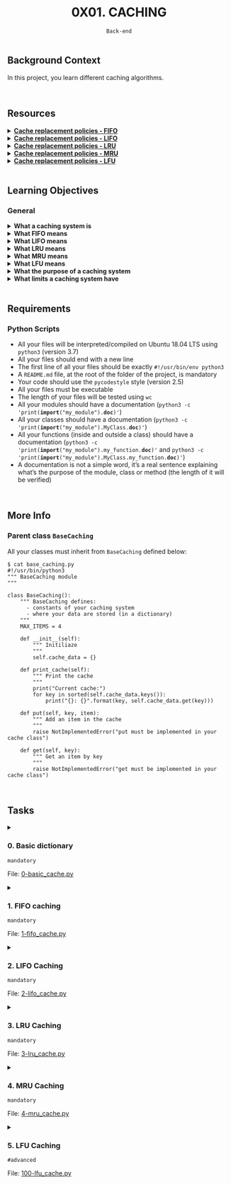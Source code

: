 <h1 align="center"><b>0X01. CACHING</b></h1>
<div align="center"><code>Back-end</code></div>

<!-- <br>
<hr>
<h3><a href=>Notes</a></h3>
<hr> -->


<!--==================================================-->
<br>

## Background Context
In this project, you learn different caching algorithms. 


<!--==================================================-->
<br>

## Resources
<details>
<summary><b><a href="https://en.wikipedia.org/wiki/Cache_replacement_policies#First_In_First_Out_%28FIFO%29">Cache replacement policies - FIFO</a></b></summary><br>


<br><p align="center">※※※※※※※※※※※※</p><br>
</details>


<details>
<summary><b><a href="https://en.wikipedia.org/wiki/Cache_replacement_policies#Last_In_First_Out_%28LIFO%29">Cache replacement policies - LIFO</a></b></summary><br>


<br><p align="center">※※※※※※※※※※※※</p><br>
</details>


<details>
<summary><b><a href="https://en.wikipedia.org/wiki/Cache_replacement_policies#Least_Recently_Used_%28LRU%29">Cache replacement policies - LRU</a></b></summary><br>


<br><p align="center">※※※※※※※※※※※※</p><br>
</details>


<details>
<summary><b><a href="https://en.wikipedia.org/wiki/Cache_replacement_policies#Most_Recently_Used_%28MRU%29Q">Cache replacement policies - MRU</a></b></summary><br>


<br><p align="center">※※※※※※※※※※※※</p><br>
</details>


<details>
<summary><b><a href="en.wikipedia.org/wiki/Cache_replacement_policies#Least-Frequently_Used_%28LFU%29">Cache replacement policies - LFU</a></b></summary><br>


<br><p align="center">※※※※※※※※※※※※</p><br>
</details>



<!--==================================================-->
<br>

## Learning Objectives
<h3>General</h3>

<details>
<summary><b><a href=" "> </a>What a caching system is</b></summary><br>

A caching system is a mechanism for temporarily storing copies of data to reduce the time and resources required to retrieve it. The primary purpose of caching is to improve performance and efficiency by reducing latency and the load on a primary data source, such as a database or an external API.

### Example Scenario: Web Application

Consider a web application that serves dynamic content from a database. Without caching, each user request would require a query to the database, leading to high latency and significant load on the database server. By implementing a caching system, the application can store the results of common queries in memory. When a user makes a request, the application first checks the cache:

1. **Cache Hit**: If the requested data is found in the cache, it is returned immediately, resulting in faster response times and reduced load on the database.
2. **Cache Miss**: If the data is not in the cache, the application queries the database, returns the data to the user, and stores a copy in the cache for future requests.

### How a Caching System Works

1. **Cache Storage**: A cache is typically stored in fast-access memory (RAM) or on a fast-access disk. This allows for quick retrieval of data.
2. **Cache Keys**: Data is stored in the cache using a key-value pair system. The key is a unique identifier for the data, and the value is the actual data being cached.
3. **Cache Population**: Data can be added to the cache in several ways:
   - **Read-Through**: Data is fetched from the primary source and placed in the cache on the first request.
   - **Write-Through**: Data is written to both the cache and the primary data source simultaneously.
   - **Lazy Loading**: Data is only added to the cache when it is requested and not found in the cache.
4. **Cache Expiration**: Cached data is usually set to expire after a certain period to ensure that stale data is not served. This can be managed using time-to-live (TTL) settings.
5. **Cache Eviction**: When the cache reaches its storage limit, some data needs to be removed. Eviction policies determine which data is removed, such as Least Recently Used (LRU), First In First Out (FIFO), or Least Frequently Used (LFU).

### Benefits of a Caching System

1. **Improved Performance**: By storing frequently accessed data in a fast-access location, a cache reduces the time it takes to retrieve data.
2. **Reduced Load on Primary Data Source**: Caching reduces the number of requests to the primary data source, which can prevent it from becoming a bottleneck.
3. **Cost Efficiency**: For applications that rely on external services or databases, caching can reduce costs associated with data access and transfer.
4. **Scalability**: Caching can help applications scale more efficiently by handling increased loads without proportionally increasing the load on the primary data source.

### Types of Caches

1. **Memory Cache**: Stores data in RAM for fast access. Examples include Redis and Memcached.
2. **Disk Cache**: Stores data on disk when RAM is insufficient. Examples include local browser caches and disk-based caching solutions.
3. **Distributed Cache**: A cache that spans multiple servers, allowing for scalable and highly available caching. Examples include AWS ElastiCache and Apache Ignite.
4. **Application Cache**: Specific to individual applications, such as in-memory caches within a web server or client-side caches in a browser.

### Common Use Cases

- **Web Browsers**: Caching web pages, images, and scripts to reduce load times.
- **Web Applications**: Caching database query results to reduce database load.
- **Content Delivery Networks (CDNs)**: Caching static assets like images, videos, and stylesheets at edge locations to reduce latency.
- **APIs**: Caching API responses to improve response times and reduce load on the API servers.

By using caching effectively, systems can deliver faster response times, handle higher loads, and operate more cost-effectively.

<br><p align="center">※※※※※※※※※※※※</p><br>
</details>


<details>
<summary><b><a href=" "> </a>What FIFO means </b></summary><br>

FIFO stands for "First In, First Out." It is a method of organizing and manipulating data relative to time and prioritization. In the context of data structures, queue management, and caching systems, FIFO operates on the principle that the first element added (the "first in") will be the first one to be removed (the "first out").

### Key Concepts of FIFO

1. **Order of Operations**: Elements are processed in the exact order they were added. This is similar to a line of people waiting for service, where the person who arrives first is served first.
2. **Use in Data Structures**: FIFO is a fundamental principle behind queue data structures. In a queue, elements are enqueued at the back and dequeued from the front.
3. **Cache Eviction Policy**: In caching systems, a FIFO eviction policy means that when the cache is full and needs to make room for new data, it removes the oldest data (the first one that was added) to free up space.

### Applications of FIFO

1. **Queue Data Structure**:
   - **Enqueue Operation**: Adding an element to the back of the queue.
   - **Dequeue Operation**: Removing an element from the front of the queue.
   - Example: Handling tasks in a print queue where the first document sent to the printer is printed first.

2. **Scheduling and Task Management**:
   - Used in operating systems for task scheduling where the first task that arrives is executed first.
   - Example: Round-robin scheduling in CPU task management.

3. **Network Buffers**:
   - Managing data packets in network routers where packets are processed in the order they arrive.
   - Example: Buffering video streaming where data packets are played in the order they are received to ensure smooth playback.

4. **Cache Eviction**:
   - In a caching system, when new data needs to be added but the cache is full, the oldest data (first added) is evicted to make room.
   - Example: Simple caching mechanisms where the cache does not prioritize frequently accessed data but rather maintains a straightforward order of entry.

### Example of FIFO in Python

Here’s a simple example of how FIFO can be implemented using a queue in Python:

```python
from collections import deque

# Create a FIFO queue
fifo_queue = deque()

# Enqueue elements
fifo_queue.append('first')
fifo_queue.append('second')
fifo_queue.append('third')

# Dequeue elements
print(fifo_queue.popleft())  # Outputs: 'first'
print(fifo_queue.popleft())  # Outputs: 'second'
print(fifo_queue.popleft())  # Outputs: 'third'
```

In this example, elements are added to the back of the queue and removed from the front, maintaining the FIFO order.

### Benefits of FIFO

1. **Predictability**: Ensures that operations are handled in a predictable manner.
2. **Fairness**: Each element gets processed in the order it was added, preventing starvation of older elements.
3. **Simplicity**: Easy to implement and understand, making it a practical choice for many applications.

<br><p align="center">※※※※※※※※※※※※</p><br>

A `deque` (short for "double-ended queue") is a data structure that allows insertion and removal of elements from both ends, making it more flexible than a standard queue or stack. In Python, the `deque` class is part of the `collections` module and provides an efficient way to handle such operations.

### Key Features of `deque`

1. **Double-Ended Operations**: You can append and pop elements from both ends (left and right).
2. **Efficient O(1) Operations**: Most operations, such as appending and popping from either end, are O(1) time complexity.
3. **Thread-Safe**: The `deque` implementation in Python is thread-safe for appends and pops, which means it can be used safely in multi-threaded applications without the need for additional locks.

### Common Methods

- **Appending Elements**:
  - `append(x)`: Adds `x` to the right end.
  - `appendleft(x)`: Adds `x` to the left end.
  
- **Removing Elements**:
  - `pop()`: Removes and returns an element from the right end.
  - `popleft()`: Removes and returns an element from the left end.

- **Accessing Elements**:
  - `extend(iterable)`: Extends the deque by appending elements from the iterable to the right end.
  - `extendleft(iterable)`: Extends the deque by appending elements from the iterable to the left end (note that the order of elements will be reversed).

- **Other Useful Methods**:
  - `clear()`: Removes all elements from the deque.
  - `rotate(n)`: Rotates the deque `n` steps to the right. If `n` is negative, rotates to the left.
  - `maxlen`: An optional parameter that sets a maximum size for the deque. If the deque is full and new items are added, the oldest items are removed.

### Example Usage of `deque`

```python
from collections import deque

# Create a deque
d = deque()

# Append elements to the right end
d.append('a')
d.append('b')
d.append('c')
print(d)  # Outputs: deque(['a', 'b', 'c'])

# Append elements to the left end
d.appendleft('x')
d.appendleft('y')
print(d)  # Outputs: deque(['y', 'x', 'a', 'b', 'c'])

# Pop elements from the right end
print(d.pop())  # Outputs: 'c'
print(d)  # Outputs: deque(['y', 'x', 'a', 'b'])

# Pop elements from the left end
print(d.popleft())  # Outputs: 'y'
print(d)  # Outputs: deque(['x', 'a', 'b'])

# Extend the deque with an iterable from the right end
d.extend(['d', 'e', 'f'])
print(d)  # Outputs: deque(['x', 'a', 'b', 'd', 'e', 'f'])

# Extend the deque with an iterable from the left end
d.extendleft(['u', 'v', 'w'])
print(d)  # Outputs: deque(['w', 'v', 'u', 'x', 'a', 'b', 'd', 'e', 'f'])

# Rotate the deque to the right by 3 steps
d.rotate(3)
print(d)  # Outputs: deque(['d', 'e', 'f', 'w', 'v', 'u', 'x', 'a', 'b'])

# Rotate the deque to the left by 2 steps
d.rotate(-2)
print(d)  # Outputs: deque(['f', 'w', 'v', 'u', 'x', 'a', 'b', 'd', 'e'])
```

### Use Cases

1. **Queue and Stack Implementations**: `deque` can be used to implement both queues (FIFO) and stacks (LIFO) efficiently.
2. **Sliding Window**: Useful in algorithms that require a sliding window, like moving averages or max/min calculations over a range.
3. **Buffer Management**: Ideal for scenarios requiring a fixed-size buffer, like keeping the last `n` items seen.
4. **Task Scheduling**: Can be used to manage tasks where new tasks can be added and old tasks can be completed from both ends.

<br><p align="center">※※※※※※※※※※※※</p><br>
</details>


<details>
<summary><b><a href=" "> </a>What LIFO means</b></summary><br>

LIFO stands for "Last In, First Out." It is a method of organizing and manipulating data based on the principle that the last element added to the structure is the first one to be removed. This concept is commonly used in stacks, a fundamental data structure in computer science.

### Key Concepts of LIFO

1. **Order of Operations**: Elements are processed in reverse order of their addition. The most recently added element is the first to be removed.
2. **Use in Data Structures**: LIFO is the underlying principle of stack data structures. In a stack, elements are pushed onto the top and popped from the top.
3. **Cache Eviction Policy**: In caching systems, a LIFO eviction policy means that when the cache needs to remove data to make room for new data, the most recently added data is removed first.

### Applications of LIFO

1. **Stack Data Structure**:
   - **Push Operation**: Adds an element to the top of the stack.
   - **Pop Operation**: Removes and returns the element from the top of the stack.
   - **Peek Operation**: Returns the element at the top of the stack without removing it.
   - Example: Undo functionality in text editors where the most recent action is the first to be undone.

2. **Function Call Management**:
   - Used in managing function calls and recursion. The last function called is the first to return.
   - Example: Call stack in programming languages to keep track of function calls and local variables.

3. **Browser History**:
   - Maintaining the browsing history where the last visited page is the first one to be popped back.
   - Example: Navigating backward through browser history.

### Example of LIFO in Python using a Stack

Here's how you can implement a simple stack using a list in Python:

```python
# Create a stack
stack = []

# Push elements onto the stack
stack.append('first')
stack.append('second')
stack.append('third')

# Pop elements from the stack
print(stack.pop())  # Outputs: 'third'
print(stack.pop())  # Outputs: 'second'
print(stack.pop())  # Outputs: 'first'
```

In this example, elements are added to the end of the list (top of the stack) and removed from the end, maintaining the LIFO order.

### Benefits of LIFO

1. **Simplicity**: The LIFO principle is easy to understand and implement.
2. **Efficient Memory Use**: Stacks typically use memory efficiently because they don't require reordering of elements.
3. **Reversibility**: Allows for easy reversibility of actions, making it useful for undo mechanisms.

<br><p align="center">※※※※※※※※※※※※</p><br>
</details>


<details>
<summary><b><a href=" "> </a>What LRU means</b></summary><br>

LRU stands for "Least Recently Used." It is a cache eviction policy that removes the least recently used items first when the cache reaches its capacity and needs to make room for new items. The idea is that items that haven't been used recently are less likely to be used in the near future, so they are the best candidates for removal.

### Key Concepts of LRU

1. **Recency of Use**: Items are tracked based on when they were last accessed or used. The least recently accessed item is the one that gets evicted first.
2. **Cache Management**: LRU is commonly used in cache management to maintain a balance between keeping frequently accessed items readily available and evicting less important items.

### How LRU Works

1. **Tracking Usage**: The cache keeps track of the order in which items are accessed. This can be done using various data structures like linked lists combined with hash maps.
2. **Updating Access Order**: Whenever an item is accessed (read or written), it is moved to the most recently used position.
3. **Eviction**: When the cache reaches its capacity, the item that is the least recently used is evicted to make room for new items.

### Example Implementation

In Python, LRU can be implemented using the `OrderedDict` from the `collections` module, which maintains the order of items based on insertion and allows reordering.

Here's a basic example of an LRU cache:

```python
from collections import OrderedDict

class LRUCache:
    def __init__(self, capacity: int):
        self.cache = OrderedDict()
        self.capacity = capacity

    def get(self, key: int) -> int:
        if key not in self.cache:
            return -1
        # Move the accessed item to the end to show that it was recently used
        self.cache.move_to_end(key)
        return self.cache[key]

    def put(self, key: int, value: int) -> None:
        if key in self.cache:
            # Remove the old value
            del self.cache[key]
        elif len(self.cache) >= self.capacity:
            # Remove the first (least recently used) item
            self.cache.popitem(last=False)
        # Insert the item as the most recently used one
        self.cache[key] = value

# Example usage
lru_cache = LRUCache(2)
lru_cache.put(1, 1)
lru_cache.put(2, 2)
print(lru_cache.get(1))  # Outputs: 1
lru_cache.put(3, 3)      # Evicts key 2
print(lru_cache.get(2))  # Outputs: -1 (not found)
lru_cache.put(4, 4)      # Evicts key 1
print(lru_cache.get(1))  # Outputs: -1 (not found)
print(lru_cache.get(3))  # Outputs: 3
print(lru_cache.get(4))  # Outputs: 4
```

In this example, the `LRUCache` class:
- Uses an `OrderedDict` to maintain the order of elements based on their access.
- Implements the `get` method to retrieve an item and mark it as recently used.
- Implements the `put` method to add a new item, evicting the least recently used item if necessary.

### Benefits of LRU

1. **Efficient Use of Cache**: By evicting the least recently used items, LRU helps keep frequently accessed data in the cache.
2. **Improved Performance**: Reduces the likelihood of cache misses for recently accessed items, improving overall performance.
3. **Simplicity**: LRU is relatively straightforward to implement and understand compared to more complex cache eviction policies.

### Applications of LRU

1. **Web Browsers**: Caching web pages, images, and scripts so that recently accessed content is readily available.
2. **Operating Systems**: Managing the memory cache for file systems and virtual memory, ensuring that recently accessed data is kept in RAM.
3. **Databases**: Implementing LRU for query result caching to improve response times for frequently run queries.
4. **Content Delivery Networks (CDNs)**: Caching content closer to the user to reduce latency and improve load times.

<br><p align="center">※※※※※※※※※※※※</p><br>
</details>


<details>
<summary><b><a href=" "> </a>What MRU means</b></summary><br>

MRU stands for "Most Recently Used." It is a cache eviction policy that removes the most recently used items first when the cache needs to free up space. The idea behind MRU is that the most recently accessed items are less likely to be needed again in the near future, which can be useful in specific scenarios where access patterns exhibit this behavior.

### Key Concepts of MRU

1. **Recency of Use**: Items are tracked based on their most recent access. The most recently accessed item is the one that gets evicted first.
2. **Cache Management**: MRU is used in cache management to handle situations where it is beneficial to remove items that were recently accessed.

### How MRU Works

1. **Tracking Usage**: The cache keeps track of the order in which items are accessed, with a focus on the most recent accesses.
2. **Updating Access Order**: Whenever an item is accessed (read or written), it is marked as the most recently used.
3. **Eviction**: When the cache reaches its capacity, the item that is the most recently used is evicted to make room for new items.

### Example Implementation

While MRU is less common than other caching policies like LRU, it can be implemented using similar data structures. Here's a basic example of how MRU can be implemented in Python using a combination of a list and a dictionary:

```python
class MRUCache:
    def __init__(self, capacity: int):
        self.cache = {}
        self.capacity = capacity
        self.recently_used = []

    def get(self, key: int) -> int:
        if key not in self.cache:
            return -1
        # Move the accessed item to the end to show that it was recently used
        self.recently_used.remove(key)
        self.recently_used.append(key)
        return self.cache[key]

    def put(self, key: int, value: int) -> None:
        if key in self.cache:
            # Update the value and move the item to the end
            self.cache[key] = value
            self.recently_used.remove(key)
        elif len(self.cache) >= self.capacity:
            # Evict the most recently used item
            mru_key = self.recently_used.pop()
            del self.cache[mru_key]
        # Insert the item as the most recently used one
        self.cache[key] = value
        self.recently_used.append(key)

# Example usage
mru_cache = MRUCache(2)
mru_cache.put(1, 1)
mru_cache.put(2, 2)
print(mru_cache.get(1))  # Outputs: 1
mru_cache.put(3, 3)      # Evicts key 1 (most recently used)
print(mru_cache.get(2))  # Outputs: -1 (not found)
print(mru_cache.get(3))  # Outputs: 3
mru_cache.put(4, 4)      # Evicts key 3 (most recently used)
print(mru_cache.get(3))  # Outputs: -1 (not found)
print(mru_cache.get(4))  # Outputs: 4
```

In this example, the `MRUCache` class:
- Uses a dictionary (`cache`) to store key-value pairs.
- Uses a list (`recently_used`) to keep track of the order of accesses.
- Implements the `get` method to retrieve an item and update its access order.
- Implements the `put` method to add a new item and evict the most recently used item if necessary.

### Benefits of MRU

1. **Handling Specific Access Patterns**: MRU can be beneficial in scenarios where the most recently accessed items are less likely to be reused soon, such as in certain types of algorithms or data processing tasks.
2. **Predictable Eviction**: Provides a clear and predictable method for deciding which items to evict from the cache.

### Applications of MRU

MRU is not as commonly used as LRU or FIFO but can be useful in specific scenarios where the access pattern justifies its use:

1. **Data Processing**: In some data processing tasks, the most recently processed data may not need to be retained, making MRU a suitable eviction policy.
2. **Algorithmic Cache Management**: Certain algorithms might benefit from MRU when recent access patterns suggest that the most recently used data is less valuable.

<br><p align="center">※※※※※※※※※※※※</p><br>
</details>


<details>
<summary><b><a href=" "> </a>What LFU means</b></summary><br>

LFU stands for "Least Frequently Used." It is a cache eviction policy that removes the least frequently accessed items first when the cache needs to free up space. The idea behind LFU is that items that have been accessed the least number of times are less likely to be needed again in the near future, making them suitable candidates for eviction.

### Key Concepts of LFU

1. **Frequency of Access**: Items are tracked based on how often they are accessed. The least frequently accessed item is the one that gets evicted first.
2. **Cache Management**: LFU is used in cache management to maintain a balance between keeping frequently accessed items readily available and evicting less important items.

### How LFU Works

1. **Tracking Access Frequency**: The cache keeps track of how many times each item has been accessed. This can be done using various data structures such as dictionaries to count accesses.
2. **Eviction**: When the cache reaches its capacity, the item with the lowest access frequency is evicted to make room for new items.

### Example Implementation

Here’s a basic example of how LFU can be implemented in Python using a combination of dictionaries to track item values and their access frequencies:

```python
from collections import defaultdict

class LFUCache:
    def __init__(self, capacity: int):
        self.capacity = capacity
        self.cache = {}  # Stores the key-value pairs
        self.freq = defaultdict(int)  # Stores the access frequency of each key
        self.least_freq = defaultdict(list)  # Stores the keys with the same frequency
        self.min_freq = 0

    def _update(self, key: int):
        # Update the frequency of the accessed key
        freq = self.freq[key]
        self.least_freq[freq].remove(key)
        if not self.least_freq[freq]:
            if self.min_freq == freq:
                self.min_freq += 1
            del self.least_freq[freq]
        self.freq[key] += 1
        self.least_freq[freq + 1].append(key)

    def get(self, key: int) -> int:
        if key not in self.cache:
            return -1
        self._update(key)
        return self.cache[key]

    def put(self, key: int, value: int) -> None:
        if self.capacity == 0:
            return
        if key in self.cache:
            self.cache[key] = value
            self._update(key)
        else:
            if len(self.cache) >= self.capacity:
                # Evict the least frequently used item
                lfu_key = self.least_freq[self.min_freq].pop(0)
                if not self.least_freq[self.min_freq]:
                    del self.least_freq[self.min_freq]
                del self.cache[lfu_key]
                del self.freq[lfu_key]
            self.cache[key] = value
            self.freq[key] = 1
            self.min_freq = 1
            self.least_freq[1].append(key)

# Example usage
lfu_cache = LFUCache(2)
lfu_cache.put(1, 1)
lfu_cache.put(2, 2)
print(lfu_cache.get(1))  # Outputs: 1
lfu_cache.put(3, 3)      # Evicts key 2 (least frequently used)
print(lfu_cache.get(2))  # Outputs: -1 (not found)
print(lfu_cache.get(3))  # Outputs: 3
lfu_cache.put(4, 4)      # Evicts key 1 (least frequently used)
print(lfu_cache.get(1))  # Outputs: -1 (not found)
print(lfu_cache.get(3))  # Outputs: 3
print(lfu_cache.get(4))  # Outputs: 4
```

In this example, the `LFUCache` class:
- Uses a dictionary (`cache`) to store key-value pairs.
- Uses a dictionary (`freq`) to track the access frequency of each key.
- Uses a dictionary (`least_freq`) to maintain lists of keys with the same frequency.
- Implements the `get` method to retrieve an item and update its access frequency.
- Implements the `put` method to add a new item and evict the least frequently used item if necessary.

### Benefits of LFU

1. **Efficient Use of Cache**: By evicting the least frequently used items, LFU helps keep frequently accessed data in the cache.
2. **Improved Performance**: Reduces the likelihood of cache misses for frequently accessed items, improving overall performance.
3. **Fairness**: Ensures that frequently accessed items remain in the cache longer, providing a fair and balanced approach to cache management.

### Applications of LFU

1. **Database Caching**: Used in databases to keep frequently queried data in memory for quick access.
2. **Content Delivery Networks (CDNs)**: Caching popular content closer to the user to reduce latency and improve load times.
3. **Operating Systems**: Managing memory cache for file systems and virtual memory, ensuring that frequently accessed data is kept in RAM.
4. **Web Browsers**: Caching web pages, images, and scripts so that frequently accessed content is readily available.

<br><p align="center">※※※※※※※※※※※※</p><br>
</details>


<details>
<summary><b><a href=" "> </a>What the purpose of a caching system</b></summary><br>

A caching system is designed to improve the performance and efficiency of computer systems by temporarily storing copies of frequently accessed data. The primary purpose of a caching system is to reduce the time and resources required to retrieve data, thereby speeding up access and improving overall system performance. Here are some key purposes and benefits of a caching system:

### Key Purposes of a Caching System

1. **Performance Improvement**:
   - **Speed Up Data Retrieval**: Caching stores data closer to where it is needed, reducing the time it takes to access that data. This is especially important for data that is accessed frequently.
   - **Reduce Latency**: By storing copies of data in a cache, the latency involved in fetching data from a slower storage medium (like a hard drive or a remote server) is minimized.

2. **Reduce Load on Backend Systems**:
   - **Minimize Resource Usage**: Caching reduces the load on databases, servers, and other backend systems by serving data from the cache instead of querying the backend repeatedly.
   - **Scalability**: Helps systems handle more concurrent users and higher traffic volumes without requiring a proportional increase in backend resources.

3. **Improve Availability and Reliability**:
   - **Fault Tolerance**: In case of temporary backend failures or network issues, data can still be served from the cache, improving system reliability and availability.
   - **Backup for Slow or Intermittent Connections**: Caching provides a buffer for scenarios where the connection to the primary data source is slow or unreliable.

4. **Cost Efficiency**:
   - **Reduce Operational Costs**: By decreasing the load on backend systems, caching can reduce operational costs associated with data retrieval and processing.
   - **Optimize Resource Utilization**: Efficient use of caching can help optimize the utilization of system resources, leading to cost savings.

5. **User Experience**:
   - **Enhanced User Experience**: Faster data access leads to smoother and more responsive applications, improving user satisfaction and experience.
   - **Reduced Wait Times**: Users experience less waiting time for data to load, leading to a more seamless interaction with the application.

<br><p align="center">※※※※※※※※※※※※</p><br>
</details>


<details>
<summary><b><a href=" "> </a>What limits a caching system have</b></summary><br>


<br><p align="center">※※※※※※※※※※※※</p><br>
</details>



<!--==================================================-->
<br>

## Requirements
<h3>Python Scripts</h3>

- All your files will be interpreted/compiled on Ubuntu 18.04 LTS using <code>python3</code> (version 3.7)
- All your files should end with a new line
- The first line of all your files should be exactly <code>#!/usr/bin/env python3</code>
- A <code>README.md</code> file, at the root of the folder of the project, is mandatory
- Your code should use the <code>pycodestyle</code> style (version 2.5)
- All your files must be executable
- The length of your files will be tested using <code>wc</code>
- All your modules should have a documentation (<code>python3 -c 'print(__import__("my_module").__doc__)'</code>)
- All your classes should have a documentation (<code>python3 -c 'print(__import__("my_module").MyClass.__doc__)'</code>)
- All your functions (inside and outside a class) should have a documentation (<code>python3 -c 'print(__import__("my_module").my_function.__doc__)'</code> and <code>python3 -c 'print(__import__("my_module").MyClass.my_function.__doc__)'</code>)
- A documentation is not a simple word, it’s a real sentence explaining what’s the purpose of the module, class or method (the length of it will be verified)

<!--==================================================-->
<br>

## More Info
<h3>Parent class <code>BaseCaching</code></h3>

All your classes must inherit from <code>BaseCaching</code> defined below:

<pre><code>$ cat base_caching.py
#!/usr/bin/python3
""" BaseCaching module
"""

class BaseCaching():
    """ BaseCaching defines:
      - constants of your caching system
      - where your data are stored (in a dictionary)
    """
    MAX_ITEMS = 4

    def __init__(self):
        """ Initiliaze
        """
        self.cache_data = {}

    def print_cache(self):
        """ Print the cache
        """
        print("Current cache:")
        for key in sorted(self.cache_data.keys()):
            print("{}: {}".format(key, self.cache_data.get(key)))

    def put(self, key, item):
        """ Add an item in the cache
        """
        raise NotImplementedError("put must be implemented in your cache class")

    def get(self, key):
        """ Get an item by key
        """
        raise NotImplementedError("get must be implemented in your cache class")
</code></pre>


<!--==================================================-->
<br>

## Tasks
<details>
<summary>

### 0. Basic dictionary
`mandatory`

File: [0-basic_cache.py]()
</summary>

<p>Create a class <code>BasicCache</code> that inherits from <code>BaseCaching</code> and is a caching system:</p>

<ul>
<li>You must use <code>self.cache_data</code> - dictionary from the parent class <code>BaseCaching</code></li>
<li>This caching system doesn’t have limit</li>
<li><code>def put(self, key, item):</code>
<ul>
<li>Must assign to the dictionary <code>self.cache_data</code> the <code>item</code> value for the key <code>key</code>.</li>
<li>If <code>key</code> or <code>item</code> is <code>None</code>, this method should not do anything.</li>
</ul></li>
<li><code>def get(self, key):</code>
<ul>
<li>Must return the value in <code>self.cache_data</code> linked to <code>key</code>.</li>
<li>If <code>key</code> is <code>None</code> or if the <code>key</code> doesn’t exist in <code>self.cache_data</code>, return <code>None</code>.</li>
</ul></li>
</ul>

<pre><code>guillaume@ubuntu:~/0x01$ cat 0-main.py
#!/usr/bin/python3
""" 0-main """
BasicCache = __import__('0-basic_cache').BasicCache

my_cache = BasicCache()
my_cache.print_cache()
my_cache.put("A", "Hello")
my_cache.put("B", "World")
my_cache.put("C", "Holberton")
my_cache.print_cache()
print(my_cache.get("A"))
print(my_cache.get("B"))
print(my_cache.get("C"))
print(my_cache.get("D"))
my_cache.print_cache()
my_cache.put("D", "School")
my_cache.put("E", "Battery")
my_cache.put("A", "Street")
my_cache.print_cache()
print(my_cache.get("A"))

guillaume@ubuntu:~/0x01$ ./0-main.py
Current cache:
Current cache:
A: Hello
B: World
C: Holberton
Hello
World
Holberton
None
Current cache:
A: Hello
B: World
C: Holberton
Current cache:
A: Street
B: World
C: Holberton
D: School
E: Battery
Street
guillaume@ubuntu:~/0x01$ 
</code></pre>


</details>

<details>
<summary>

### 1. FIFO caching
`mandatory`

File: [1-fifo_cache.py]()
</summary>

<p>Create a class <code>FIFOCache</code> that inherits from <code>BaseCaching</code> and is a caching system:</p>

<ul>
<li>You must use <code>self.cache_data</code> - dictionary from the parent class <code>BaseCaching</code></li>
<li>You can overload <code>def __init__(self):</code> but don’t forget to call the parent init: <code>super().__init__()</code></li>
<li><code>def put(self, key, item):</code>
<ul>
<li>Must assign to the dictionary <code>self.cache_data</code> the <code>item</code> value for the key <code>key</code>.</li>
<li>If <code>key</code> or <code>item</code> is <code>None</code>, this method should not do anything.</li>
<li>If the number of items in <code>self.cache_data</code> is higher that <code>BaseCaching.MAX_ITEMS</code>:

<ul>
<li>you must discard the first item put in cache (FIFO algorithm)</li>
<li>you must print <code>DISCARD:</code> with the <code>key</code> discarded and following by a new line </li>
</ul></li>
</ul></li>
<li><code>def get(self, key):</code>
<ul>
<li>Must return the value in <code>self.cache_data</code> linked to <code>key</code>.</li>
<li>If <code>key</code> is <code>None</code> or if the <code>key</code> doesn’t exist in <code>self.cache_data</code>, return <code>None</code>.</li>
</ul></li>
</ul>

<pre><code>guillaume@ubuntu:~/0x01$ cat 1-main.py
#!/usr/bin/python3
""" 1-main """
FIFOCache = __import__('1-fifo_cache').FIFOCache

my_cache = FIFOCache()
my_cache.put("A", "Hello")
my_cache.put("B", "World")
my_cache.put("C", "Holberton")
my_cache.put("D", "School")
my_cache.print_cache()
my_cache.put("E", "Battery")
my_cache.print_cache()
my_cache.put("C", "Street")
my_cache.print_cache()
my_cache.put("F", "Mission")
my_cache.print_cache()

guillaume@ubuntu:~/0x01$ ./1-main.py
Current cache:
A: Hello
B: World
C: Holberton
D: School
DISCARD: A
Current cache:
B: World
C: Holberton
D: School
E: Battery
Current cache:
B: World
C: Street
D: School
E: Battery
DISCARD: B
Current cache:
C: Street
D: School
E: Battery
F: Mission
guillaume@ubuntu:~/0x01$ 
</code></pre>


</details>

<details>
<summary>

### 2. LIFO Caching
`mandatory`

File: [2-lifo_cache.py]()
</summary>

<p>Create a class <code>LIFOCache</code> that inherits from <code>BaseCaching</code> and is a caching system:</p>

<ul>
<li>You must use <code>self.cache_data</code> - dictionary from the parent class <code>BaseCaching</code></li>
<li>You can overload <code>def __init__(self):</code> but don’t forget to call the parent init: <code>super().__init__()</code></li>
<li><code>def put(self, key, item):</code>
<ul>
<li>Must assign to the dictionary <code>self.cache_data</code> the <code>item</code> value for the key <code>key</code>.</li>
<li>If <code>key</code> or <code>item</code> is <code>None</code>, this method should not do anything.</li>
<li>If the number of items in <code>self.cache_data</code> is higher that <code>BaseCaching.MAX_ITEMS</code>:

<ul>
<li>you must discard the last item put in cache (LIFO algorithm)</li>
<li>you must print <code>DISCARD:</code> with the <code>key</code> discarded and following by a new line </li>
</ul></li>
</ul></li>
<li><code>def get(self, key):</code>
<ul>
<li>Must return the value in <code>self.cache_data</code> linked to <code>key</code>.</li>
<li>If <code>key</code> is <code>None</code> or if the <code>key</code> doesn’t exist in <code>self.cache_data</code>, return <code>None</code>.</li>
</ul></li>
</ul>

<pre><code>guillaume@ubuntu:~/0x01$ cat 2-main.py
#!/usr/bin/python3
""" 2-main """
LIFOCache = __import__('2-lifo_cache').LIFOCache

my_cache = LIFOCache()
my_cache.put("A", "Hello")
my_cache.put("B", "World")
my_cache.put("C", "Holberton")
my_cache.put("D", "School")
my_cache.print_cache()
my_cache.put("E", "Battery")
my_cache.print_cache()
my_cache.put("C", "Street")
my_cache.print_cache()
my_cache.put("F", "Mission")
my_cache.print_cache()
my_cache.put("G", "San Francisco")
my_cache.print_cache()

guillaume@ubuntu:~/0x01$ ./2-main.py
Current cache:
A: Hello
B: World
C: Holberton
D: School
DISCARD: D
Current cache:
A: Hello
B: World
C: Holberton
E: Battery
Current cache:
A: Hello
B: World
C: Street
E: Battery
DISCARD: C
Current cache:
A: Hello
B: World
E: Battery
F: Mission
DISCARD: F
Current cache:
A: Hello
B: World
E: Battery
G: San Francisco
guillaume@ubuntu:~/0x01$ 
</code></pre>


</details>

<details>
<summary>

### 3. LRU Caching
`mandatory`

File: [3-lru_cache.py]()
</summary>

<p>Create a class <code>LRUCache</code> that inherits from <code>BaseCaching</code> and is a caching system:</p>

<ul>
<li>You must use <code>self.cache_data</code> - dictionary from the parent class <code>BaseCaching</code></li>
<li>You can overload <code>def __init__(self):</code> but don’t forget to call the parent init: <code>super().__init__()</code></li>
<li><code>def put(self, key, item):</code>
<ul>
<li>Must assign to the dictionary <code>self.cache_data</code> the <code>item</code> value for the key <code>key</code>.</li>
<li>If <code>key</code> or <code>item</code> is <code>None</code>, this method should not do anything.</li>
<li>If the number of items in <code>self.cache_data</code> is higher that <code>BaseCaching.MAX_ITEMS</code>:

<ul>
<li>you must discard the least recently used item (LRU algorithm)</li>
<li>you must print <code>DISCARD:</code> with the <code>key</code> discarded and following by a new line </li>
</ul></li>
</ul></li>
<li><code>def get(self, key):</code>
<ul>
<li>Must return the value in <code>self.cache_data</code> linked to <code>key</code>.</li>
<li>If <code>key</code> is <code>None</code> or if the <code>key</code> doesn’t exist in <code>self.cache_data</code>, return <code>None</code>.</li>
</ul></li>
</ul>

<pre><code>guillaume@ubuntu:~/0x01$ cat 3-main.py
#!/usr/bin/python3
""" 3-main """
LRUCache = __import__('3-lru_cache').LRUCache

my_cache = LRUCache()
my_cache.put("A", "Hello")
my_cache.put("B", "World")
my_cache.put("C", "Holberton")
my_cache.put("D", "School")
my_cache.print_cache()
print(my_cache.get("B"))
my_cache.put("E", "Battery")
my_cache.print_cache()
my_cache.put("C", "Street")
my_cache.print_cache()
print(my_cache.get("A"))
print(my_cache.get("B"))
print(my_cache.get("C"))
my_cache.put("F", "Mission")
my_cache.print_cache()
my_cache.put("G", "San Francisco")
my_cache.print_cache()
my_cache.put("H", "H")
my_cache.print_cache()
my_cache.put("I", "I")
my_cache.print_cache()
my_cache.put("J", "J")
my_cache.print_cache()
my_cache.put("K", "K")
my_cache.print_cache()

guillaume@ubuntu:~/0x01$ ./3-main.py
Current cache:
A: Hello
B: World
C: Holberton
D: School
World
DISCARD: A
Current cache:
B: World
C: Holberton
D: School
E: Battery
Current cache:
B: World
C: Street
D: School
E: Battery
None
World
Street
DISCARD: D
Current cache:
B: World
C: Street
E: Battery
F: Mission
DISCARD: E
Current cache:
B: World
C: Street
F: Mission
G: San Francisco
DISCARD: B
Current cache:
C: Street
F: Mission
G: San Francisco
H: H
DISCARD: C
Current cache:
F: Mission
G: San Francisco
H: H
I: I
DISCARD: F
Current cache:
G: San Francisco
H: H
I: I
J: J
DISCARD: G
Current cache:
H: H
I: I
J: J
K: K
guillaume@ubuntu:~/0x01$ 
</code></pre>


</details>

<details>
<summary>

### 4. MRU Caching
`mandatory`

File: [4-mru_cache.py]()
</summary>

<p>Create a class <code>MRUCache</code> that inherits from <code>BaseCaching</code> and is a caching system:</p>

<ul>
<li>You must use <code>self.cache_data</code> - dictionary from the parent class <code>BaseCaching</code></li>
<li>You can overload <code>def __init__(self):</code> but don’t forget to call the parent init: <code>super().__init__()</code></li>
<li><code>def put(self, key, item):</code>
<ul>
<li>Must assign to the dictionary <code>self.cache_data</code> the <code>item</code> value for the key <code>key</code>.</li>
<li>If <code>key</code> or <code>item</code> is <code>None</code>, this method should not do anything.</li>
<li>If the number of items in <code>self.cache_data</code> is higher that <code>BaseCaching.MAX_ITEMS</code>:

<ul>
<li>you must discard the most recently used item (MRU algorithm)</li>
<li>you must print <code>DISCARD:</code> with the <code>key</code> discarded and following by a new line </li>
</ul></li>
</ul></li>
<li><code>def get(self, key):</code>
<ul>
<li>Must return the value in <code>self.cache_data</code> linked to <code>key</code>.</li>
<li>If <code>key</code> is <code>None</code> or if the <code>key</code> doesn’t exist in <code>self.cache_data</code>, return <code>None</code>.</li>
</ul></li>
</ul>

<pre><code>guillaume@ubuntu:~/0x01$ cat 4-main.py
#!/usr/bin/python3
""" 4-main """
MRUCache = __import__('4-mru_cache').MRUCache

my_cache = MRUCache()
my_cache.put("A", "Hello")
my_cache.put("B", "World")
my_cache.put("C", "Holberton")
my_cache.put("D", "School")
my_cache.print_cache()
print(my_cache.get("B"))
my_cache.put("E", "Battery")
my_cache.print_cache()
my_cache.put("C", "Street")
my_cache.print_cache()
print(my_cache.get("A"))
print(my_cache.get("B"))
print(my_cache.get("C"))
my_cache.put("F", "Mission")
my_cache.print_cache()
my_cache.put("G", "San Francisco")
my_cache.print_cache()
my_cache.put("H", "H")
my_cache.print_cache()
my_cache.put("I", "I")
my_cache.print_cache()
my_cache.put("J", "J")
my_cache.print_cache()
my_cache.put("K", "K")
my_cache.print_cache()

guillaume@ubuntu:~/0x01$ ./4-main.py
Current cache:
A: Hello
B: World
C: Holberton
D: School
World
DISCARD: B
Current cache:
A: Hello
C: Holberton
D: School
E: Battery
Current cache:
A: Hello
C: Street
D: School
E: Battery
Hello
None
Street
DISCARD: C
Current cache:
A: Hello
D: School
E: Battery
F: Mission
DISCARD: F
Current cache:
A: Hello
D: School
E: Battery
G: San Francisco
DISCARD: G
Current cache:
A: Hello
D: School
E: Battery
H: H
DISCARD: H
Current cache:
A: Hello
D: School
E: Battery
I: I
DISCARD: I
Current cache:
A: Hello
D: School
E: Battery
J: J
DISCARD: J
Current cache:
A: Hello
D: School
E: Battery
K: K
guillaume@ubuntu:~/0x01$ 
</code></pre>


</details>

<details>
<summary>

### 5. LFU Caching
`#advanced`

File: [100-lfu_cache.py]()
</summary>

Create a class `LFUCache` that inherits from `BaseCaching` and is a caching system:

- You must use `self.cache_data` - dictionary from the parent class `BaseCaching`
- You can overload `def __init__(self):` but don’t forget to call the parent init: `super().__init__()`
- `def put(self, key, item):`
    - Must assign to the dictionary `self.cache_data` the `item` value for the key `key`.
    - If `key` or `item` is `None`, this method should not do anything.
    - If the number of items in `self.cache_data` is higher that `BaseCaching.MAX_ITEMS`:
        - you must discard the least frequency used item (LFU algorithm)
        - if you find more than 1 item to discard, you must use the LRU algorithm to discard only the least recently used
        - you must print `DISCARD`: with the `key` discarded and following by a new line
- `def get(self, key):`
    - Must return the value in `self.cache_data` linked to `key`.
    - If `key` is `None` or if the `key` doesn’t exist in `self.cache_data`, return `None`.

```
guillaume@ubuntu:~/0x01$ cat 100-main.py
#!/usr/bin/python3
""" 100-main """
LFUCache = __import__('100-lfu_cache').LFUCache

my_cache = LFUCache()
my_cache.put("A", "Hello")
my_cache.put("B", "World")
my_cache.put("C", "Holberton")
my_cache.put("D", "School")
my_cache.print_cache()
print(my_cache.get("B"))
my_cache.put("E", "Battery")
my_cache.print_cache()
my_cache.put("C", "Street")
my_cache.print_cache()
print(my_cache.get("A"))
print(my_cache.get("B"))
print(my_cache.get("C"))
my_cache.put("F", "Mission")
my_cache.print_cache()
my_cache.put("G", "San Francisco")
my_cache.print_cache()
my_cache.put("H", "H")
my_cache.print_cache()
my_cache.put("I", "I")
my_cache.print_cache()
print(my_cache.get("I"))
print(my_cache.get("H"))
print(my_cache.get("I"))
print(my_cache.get("H"))
print(my_cache.get("I"))
print(my_cache.get("H"))
my_cache.put("J", "J")
my_cache.print_cache()
my_cache.put("K", "K")
my_cache.print_cache()
my_cache.put("L", "L")
my_cache.print_cache()
my_cache.put("M", "M")
my_cache.print_cache()

guillaume@ubuntu:~/0x01$ ./100-main.py
Current cache:
A: Hello
B: World
C: Holberton
D: School
World
DISCARD: A
Current cache:
B: World
C: Holberton
D: School
E: Battery
Current cache:
B: World
C: Street
D: School
E: Battery
None
World
Street
DISCARD: D
Current cache:
B: World
C: Street
E: Battery
F: Mission
DISCARD: E
Current cache:
B: World
C: Street
F: Mission
G: San Francisco
DISCARD: F
Current cache:
B: World
C: Street
G: San Francisco
H: H
DISCARD: G
Current cache:
B: World
C: Street
H: H
I: I
I
H
I
H
I
H
DISCARD: B
Current cache:
C: Street
H: H
I: I
J: J
DISCARD: J
Current cache:
C: Street
H: H
I: I
K: K
DISCARD: K
Current cache:
C: Street
H: H
I: I
L: L
DISCARD: L
Current cache:
C: Street
H: H
I: I
M: M
guillaume@ubuntu:~/0x01$ 

</details>
